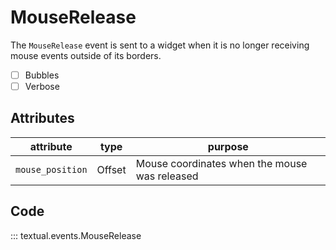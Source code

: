 # MouseRelease

The `MouseRelease` event is sent to a widget when it is no longer receiving mouse events outside of its borders.

- [ ] Bubbles
- [ ] Verbose

## Attributes

| attribute        | type   | purpose                                       |
|------------------|--------|-----------------------------------------------|
| `mouse_position` | Offset | Mouse coordinates when the mouse was released |

## Code

::: textual.events.MouseRelease
